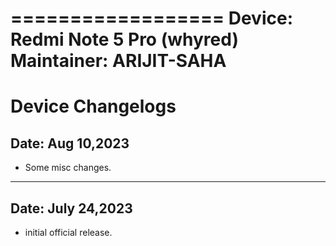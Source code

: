 ==================
Device: Redmi Note 5 Pro (whyred)
Maintainer: ARIJIT-SAHA
==================
Device Changelogs
==================
Date: Aug 10,2023
------------------
- Some misc changes.


------------------
Date: July 24,2023
------------------
- initial official release.

